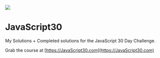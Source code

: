 ﻿![](https://javascript30.com/images/JS3-social-share.png)

# JavaScript30

My Solutions + Completed solutions for the JavaScript 30 Day Challenge.

Grab the course at [https://JavaScript30.com](https://JavaScript30.com)

